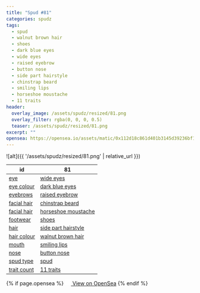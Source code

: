 ```yaml
---
title: "Spud #81"
categories: spudz
tags:
  - spud
  - walnut brown hair
  - shoes
  - dark blue eyes
  - wide eyes
  - raised eyebrow
  - button nose
  - side part hairstyle
  - chinstrap beard
  - smiling lips
  - horseshoe moustache
  - 11 traits
header:
  overlay_image: /assets/spudz/resized/81.png
  overlay_filter: rgba(0, 0, 0, 0.5)
  teaser: /assets/spudz/resized/81.png
excerpt: ""
opensea: https://opensea.io/assets/matic/0x112d18c861d401b3145d39236bf149f01e18beed/81
---
```

![alt]({{ '/assets/spudz/resized/81.png' | relative_url }})

| id | 81 |
|-|-|
| <a href="/traits/eye/#trait-type">eye</a> | <a href="/traits/eye/wide-eyes/1/#trait">wide eyes</a> |
| <a href="/traits/eye-colour/#trait-type">eye colour</a> | <a href="/traits/eye-colour/dark-blue-eyes/1/#trait">dark blue eyes</a> |
| <a href="/traits/eyebrows/#trait-type">eyebrows</a> | <a href="/traits/eyebrows/raised-eyebrow/1/#trait">raised eyebrow</a> |
| <a href="/traits/facial-hair/#trait-type">facial hair</a> | <a href="/traits/facial-hair/chinstrap-beard/1/#trait">chinstrap beard</a> |
| <a href="/traits/facial-hair/#trait-type">facial hair</a> | <a href="/traits/facial-hair/horseshoe-moustache/1/#trait">horseshoe moustache</a> |
| <a href="/traits/footwear/#trait-type">footwear</a> | <a href="/traits/footwear/shoes/1/#trait">shoes</a> |
| <a href="/traits/hair/#trait-type">hair</a> | <a href="/traits/hair/side-part-hairstyle/1/#trait">side part hairstyle</a> |
| <a href="/traits/hair-colour/#trait-type">hair colour</a> | <a href="/traits/hair-colour/walnut-brown-hair/1/#trait">walnut brown hair</a> |
| <a href="/traits/mouth/#trait-type">mouth</a> | <a href="/traits/mouth/smiling-lips/1/#trait">smiling lips</a> |
| <a href="/traits/nose/#trait-type">nose</a> | <a href="/traits/nose/button-nose/1/#trait">button nose</a> |
| <a href="/traits/spud-type/#trait-type">spud type</a> | <a href="/traits/spud-type/spud/1/#trait">spud</a> |
| <a href="/traits/trait-count/#trait-type">trait count</a> | <a href="/traits/trait-count/11-traits/1/#trait">11 traits</a> |

{% if page.opensea %}
<a href="{{page.opensea}}" class="btn btn--info" onclick="window.open(this.href, '_blank'); return false;"><img src="/assets/images/opensea.svg" width="16px"><span>  View on OpenSea</span></a>
{% endif %}

